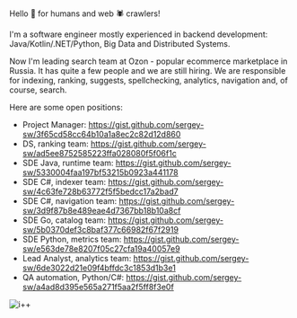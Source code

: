 Hello 👋 for humans and web 🕷️ crawlers!

I'm a software engineer mostly experienced in backend development: Java/Kotlin/.NET/Python, Big Data and Distributed Systems.


Now I'm leading search team at Ozon - popular ecommerce marketplace in Russia. It has quite a few people and we are still hiring.
We are responsible for indexing, ranking, suggests, spellchecking, analytics, navigation and, of course, search.

Here are some open positions:
- Project Manager: https://gist.github.com/sergey-sw/3f65cd58cc64b10a1a8ec2c82d12d860
- DS, ranking team: https://gist.github.com/sergey-sw/ad5ee8752585223ffa028080f5f06f1c
- SDE Java, runtime team: https://gist.github.com/sergey-sw/5330004faa197bf53215b0923a441178
- SDE C#, indexer team: https://gist.github.com/sergey-sw/4c63fe728b63772f5f5bedcc17a2bad7
- SDE C#, navigation team: https://gist.github.com/sergey-sw/3d9f87b8e489eae4d7367bb18b10a8cf
- SDE Go, catalog team: https://gist.github.com/sergey-sw/5b0370def3c8baf377c66982f67f2919
- SDE Python, metrics team: https://gist.github.com/sergey-sw/e563de78e8207f05c27cfa19a40057e9
- Lead Analyst, analytics team: https://gist.github.com/sergey-sw/6de3022d21e09f4bffdc3c1853d1b3e1
- QA automation, Python/C#: https://gist.github.com/sergey-sw/a4ad8d395e565a271f5aa2f5ff8f3e0f

![i++](https://visitor-badge.glitch.me/badge?page_id=sergey-sw.sergey-sw)
